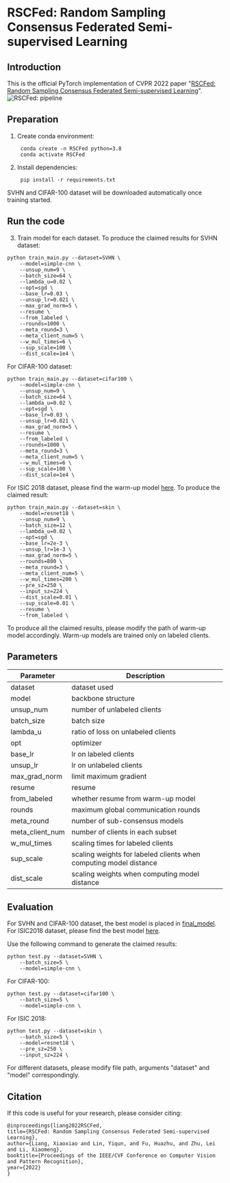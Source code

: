 # RSCFed: Random Sampling Consensus Federated Semi-supervised Learning

## Introduction

This is the official PyTorch implementation of CVPR 2022 paper "[RSCFed: Random Sampling Consensus Federated Semi-supervised Learning](https://arxiv.org/abs/2203.13993)".
![RSCFed: pipeline](https://github.com/XMed-Lab/RSCFed/blob/main/figure/pipeline_final.png)
## Preparation
1. Create conda environment:

		conda create -n RSCFed python=3.8
		conda activate RSCFed

2. Install dependencies:

		pip install -r requirements.txt
		
SVHN and CIFAR-100 dataset will be downloaded automatically once training started.

## Run the code
3. Train model for each dataset. 
To produce the claimed results for SVHN dataset:
```
python train_main.py --dataset=SVHN \
	--model=simple-cnn \
	--unsup_num=9 \
	--batch_size=64 \
	--lambda_u=0.02 \
	--opt=sgd \
	--base_lr=0.03 \
	--unsup_lr=0.021 \
	--max_grad_norm=5 \
	--resume \
	--from_labeled \
	--rounds=1000 \
	--meta_round=3 \
	--meta_client_num=5 \
	--w_mul_times=6 \
	--sup_scale=100 \
	--dist_scale=1e4 \
```
For CIFAR-100 dataset:
```
python train_main.py --dataset=cifar100 \
	--model=simple-cnn \
	--unsup_num=9 \
	--batch_size=64 \
	--lambda_u=0.02 \
	--opt=sgd \
	--base_lr=0.03 \
	--unsup_lr=0.021 \
	--max_grad_norm=5 \
	--resume \
	--from_labeled \
	--rounds=1000 \
	--meta_round=3 \
	--meta_client_num=5 \
	--w_mul_times=6 \
	--sup_scale=100 \
	--dist_scale=1e4 \
```
For ISIC 2018 dataset, please find the warm-up model [here](https://drive.google.com/drive/folders/1FJKwRI2MTv0SGedVP61AFDgE6ixXdb0q?usp=sharing). To produce the claimed result:
```
python train_main.py --dataset=skin \
	--model=resnet18 \
	--unsup_num=9 \
	--batch_size=12 \
	--lambda_u=0.02 \
	--opt=sgd \
	--base_lr=2e-3 \
	--unsup_lr=1e-3 \
	--max_grad_norm=5 \
	--rounds=800 \
	--meta_round=3 \
	--meta_client_num=5 \
	--w_mul_times=200 \
	--pre_sz=250 \
	--input_sz=224 \
	--dist_scale=0.01 \
	--sup_scale=0.01 \
	--resume \
	--from_labeled \
```
To produce all the claimed results, please modify the path of warm-up model accordingly. Warm-up models are trained only on labeled clients. 
## Parameters
Parameter     | Description
-------- | -----
dataset  | dataset used
model | backbone structure
unsup_num  | number of unlabeled clients
batch_size | batch size
lambda_u | ratio of loss on unlabeled clients
opt | optimizer
base_lr | lr on labeled clients
unsup_lr | lr on unlabeled clients
max_grad_norm | limit maximum gradient
resume | resume
from_labeled | whether resume from warm-up model
rounds | maximum global communication rounds
meta_round | number of sub-consensus models
meta_client_num | number of clients in each subset
w_mul_times | scaling times for labeled clients
sup_scale | scaling weights for labeled clients when computing model distance
dist_scale | scaling weights when computing model distance

## Evaluation
For SVHN and CIFAR-100 dataset, the best model is placed in [final_model](https://github.com/XMed-Lab/RSCFed/tree/main/final_model). For ISIC2018 dataset, please find the best model [here](https://drive.google.com/drive/folders/1FJKwRI2MTv0SGedVP61AFDgE6ixXdb0q?usp=sharing).

Use the following command to generate the claimed results:
```
python test.py --dataset=SVHN \
	--batch_size=5 \
	--model=simple-cnn \
```
For CIFAR-100:
```
python test.py --dataset=cifar100 \
	--batch_size=5 \
	--model=simple-cnn \
```
For ISIC 2018:
```
python test.py --dataset=skin \
	--batch_size=5 \
	--model=resnet18 \
	--pre_sz=250 \
	--input_sz=224 \
```
For different datasets, please modify file path, arguments "dataset" and "model" correspondingly.


## Citation

If this code is useful for your research, please consider citing:

  ```shell
@inproceedings{liang2022RSCFed,
  title={RSCFed: Random Sampling Consensus Federated Semi-supervised Learning},
  author={Liang, Xiaoxiao and Lin, Yiqun, and Fu, Huazhu, and Zhu, Lei and Li, Xiaomeng},
  booktitle={Proceedings of the IEEE/CVF Conference on Computer Vision and Pattern Recognition},
  year={2022}
}

  ```